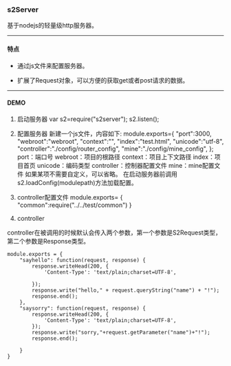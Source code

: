 ### s2Server
基于nodejs的轻量级http服务器。

***
#### 特点

*  通过js文件来配置服务器。

*  扩展了Request对象，可以方便的获取get或者post请求的数据。

***
#### DEMO
1. 启动服务器
 var s2=require("s2server");
 s2.listen();

2. 配置服务器
新建一个js文件，内容如下:
module.exports={
	"port":3000,
	"webroot":"webroot",
	"context":"",
	"index":"test.html",
	"unicode":"utf-8",
	"controller":"./config/router_config",
	"mine":"./config/mine_config",
}; 
port：端口号
webroot：项目的根路径
context：项目上下文路径
index：项目首页
unicode：编码类型
controller：控制器配置文件
mine：mine配置文件
如果某项不需要自定义，可以省略。
在启动服务器前调用s2\.loadConfig(modulepath)方法加载配置。

3. controller配置文件
module.exports= {
	"common":require("../../test/common")
}

4. controller

controller在被调用的时候默认会传入两个参数，第一个参数是S2Request类型，第二个参数是Response类型。

	module.exports = {
		"sayhello": function(request, response) {
			response.writeHead(200, {
				'Content-Type': 'text/plain;charset=UTF-8',

			});
			response.write("hello," + request.queryString("name") + "!");
			response.end();
		},
		"saysorry": function(request, response) {
			response.writeHead(200, {
				'Content-Type': 'text/plain;charset=UTF-8',
			});
			response.write("sorry,"+request.getParameter("name")+"!");
			response.end();

		}
	}
